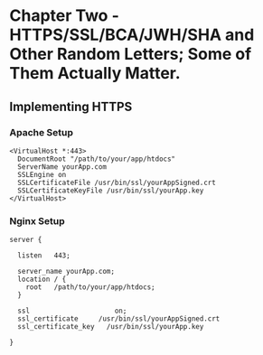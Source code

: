 # Chapter Two - HTTPS/SSL/BCA/JWH/SHA and Other Random Letters; Some of Them Actually Matter.

## Implementing HTTPS

### Apache Setup
```
<VirtualHost *:443>
  DocumentRoot "/path/to/your/app/htdocs"
  ServerName yourApp.com
  SSLEngine on
  SSLCertificateFile /usr/bin/ssl/yourAppSigned.crt
  SSLCertificateKeyFile /usr/bin/ssl/yourApp.key
</VirtualHost>
```

### Nginx Setup

```
server {

  listen   443;

  server_name yourApp.com;
  location / {
    root   /path/to/your/app/htdocs;
  }

  ssl    				  on;
  ssl_certificate 	  /usr/bin/ssl/yourAppSigned.crt
  ssl_certificate_key   /usr/bin/ssl/yourApp.key

}
```